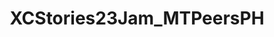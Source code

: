 ---
title: XCStories23Jam_MTPeersPH
redirect_to: https://jamboard.google.com/d/18xtb_IfSGdL_-wX_SLcU1OvnWjYOrxYKr0tedtsyBU8/edit?usp=share_link
redirect_from: 
  - /XCStories23Jam_MTPeersPH
  - /xcstories23jam_mtpeersph
---